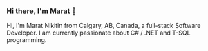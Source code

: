 ### Hi there, I'm Marat 👋
Hi, I'm Marat Nikitin from Calgary, AB, Canada, a full-stack Software Developer. I am currently passionate about C# / .NET and T-SQL programming. 
